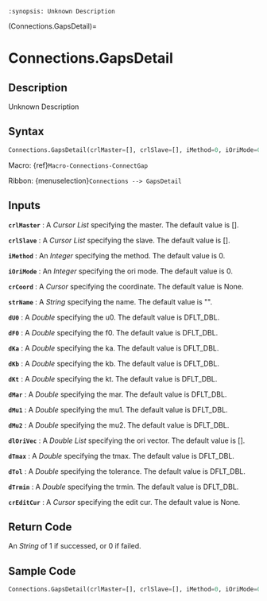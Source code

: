 ```{module} Connections.GapsDetail()
:synopsis: Unknown Description
```

(Connections.GapsDetail)=

# Connections.GapsDetail

## Description

Unknown Description

## Syntax

```python
Connections.GapsDetail(crlMaster=[], crlSlave=[], iMethod=0, iOriMode=0, crCoord=None, strName="", dU0=DFLT_DBL, dF0=DFLT_DBL, dKa=DFLT_DBL, dKb=DFLT_DBL, dKt=DFLT_DBL, dMar=DFLT_DBL, dMu1=DFLT_DBL, dMu2=DFLT_DBL, dlOriVec=[], dTmax=DFLT_DBL, dTol=DFLT_DBL, dTrmin=DFLT_DBL, crEditCur=None)
```

Macro: {ref}`Macro-Connections-ConnectGap`

Ribbon: {menuselection}`Connections --> GapsDetail`

## Inputs

**`crlMaster`**
: A _Cursor List_ specifying the master. The default value is [].

**`crlSlave`**
: A _Cursor List_ specifying the slave. The default value is [].

**`iMethod`**
: An _Integer_ specifying the method. The default value is 0.

**`iOriMode`**
: An _Integer_ specifying the ori mode. The default value is 0.

**`crCoord`**
: A _Cursor_ specifying the coordinate. The default value is None.

**`strName`**
: A _String_ specifying the name. The default value is "".

**`dU0`**
: A _Double_ specifying the u0. The default value is DFLT_DBL.

**`dF0`**
: A _Double_ specifying the f0. The default value is DFLT_DBL.

**`dKa`**
: A _Double_ specifying the ka. The default value is DFLT_DBL.

**`dKb`**
: A _Double_ specifying the kb. The default value is DFLT_DBL.

**`dKt`**
: A _Double_ specifying the kt. The default value is DFLT_DBL.

**`dMar`**
: A _Double_ specifying the mar. The default value is DFLT_DBL.

**`dMu1`**
: A _Double_ specifying the mu1. The default value is DFLT_DBL.

**`dMu2`**
: A _Double_ specifying the mu2. The default value is DFLT_DBL.

**`dlOriVec`**
: A _Double List_ specifying the ori vector. The default value is [].

**`dTmax`**
: A _Double_ specifying the tmax. The default value is DFLT_DBL.

**`dTol`**
: A _Double_ specifying the tolerance. The default value is DFLT_DBL.

**`dTrmin`**
: A _Double_ specifying the trmin. The default value is DFLT_DBL.

**`crEditCur`**
: A _Cursor_ specifying the edit cur. The default value is None.

## Return Code

An _String_ of 1 if successed, or 0 if failed.

## Sample Code

```python
Connections.GapsDetail(crlMaster=[], crlSlave=[], iMethod=0, iOriMode=0, crCoord=None, strName="", dU0=DFLT_DBL, dF0=DFLT_DBL, dKa=DFLT_DBL, dKb=DFLT_DBL, dKt=DFLT_DBL, dMar=DFLT_DBL, dMu1=DFLT_DBL, dMu2=DFLT_DBL, dlOriVec=[], dTmax=DFLT_DBL, dTol=DFLT_DBL, dTrmin=DFLT_DBL, crEditCur=None)
```
